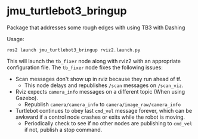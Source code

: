 # jmu_turtlebot3_bringup
Package that addresses some rough edges with using TB3 with Dashing

Usage:

```
ros2 launch jmu_turtlebot3_bringup rviz2.launch.py
```


This will launch the `tb_fixer` node along with rviz2 with an
appropriate configuration file. The `tb_fixer` node fixes the
following issues:

- Scan messages don't show up in rviz because they run ahead of tf.
    - This node delays and republishes `/scan` messages on `/scan_viz`.
- Rviz expects `camera_info` messages on a different topic (When using Gazebo).
     - Republish `camera/camera_info` to `camera/image_raw/camera_info`
- Turtlebot continues to obey last `cmd_vel` message forever, which can
   be awkward if a control node crashes or exits while the robot is moving.
     - Periodically check to see if no other nodes are publishing to `cmd_vel`
       if not, publish a stop command.
